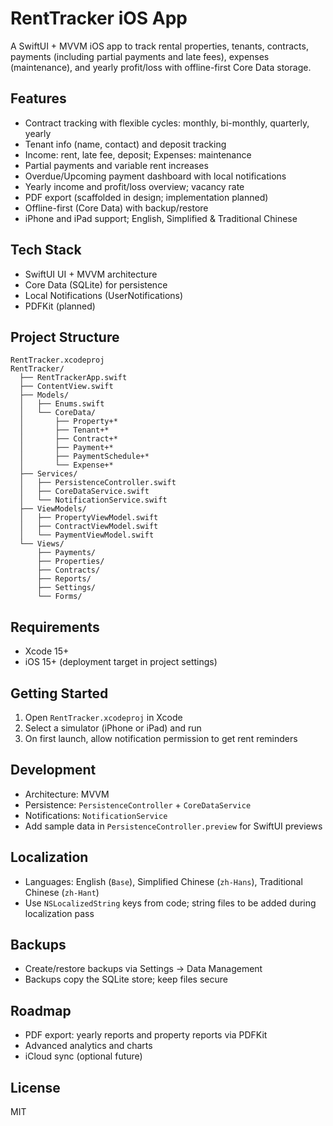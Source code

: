 # RentTracker iOS App

A SwiftUI + MVVM iOS app to track rental properties, tenants, contracts, payments (including partial payments and late fees), expenses (maintenance), and yearly profit/loss with offline-first Core Data storage.

## Features
- Contract tracking with flexible cycles: monthly, bi-monthly, quarterly, yearly
- Tenant info (name, contact) and deposit tracking
- Income: rent, late fee, deposit; Expenses: maintenance
- Partial payments and variable rent increases
- Overdue/Upcoming payment dashboard with local notifications
- Yearly income and profit/loss overview; vacancy rate
- PDF export (scaffolded in design; implementation planned)
- Offline-first (Core Data) with backup/restore
- iPhone and iPad support; English, Simplified & Traditional Chinese

## Tech Stack
- SwiftUI UI + MVVM architecture
- Core Data (SQLite) for persistence
- Local Notifications (UserNotifications)
- PDFKit (planned)

## Project Structure
```
RentTracker.xcodeproj
RentTracker/
  ├── RentTrackerApp.swift
  ├── ContentView.swift
  ├── Models/
  │   ├── Enums.swift
  │   └── CoreData/
  │       ├── Property+*
  │       ├── Tenant+*
  │       ├── Contract+*
  │       ├── Payment+*
  │       ├── PaymentSchedule+*
  │       └── Expense+*
  ├── Services/
  │   ├── PersistenceController.swift
  │   ├── CoreDataService.swift
  │   └── NotificationService.swift
  ├── ViewModels/
  │   ├── PropertyViewModel.swift
  │   ├── ContractViewModel.swift
  │   └── PaymentViewModel.swift
  └── Views/
      ├── Payments/
      ├── Properties/
      ├── Contracts/
      ├── Reports/
      ├── Settings/
      └── Forms/
```

## Requirements
- Xcode 15+
- iOS 15+ (deployment target in project settings)

## Getting Started
1. Open `RentTracker.xcodeproj` in Xcode
2. Select a simulator (iPhone or iPad) and run
3. On first launch, allow notification permission to get rent reminders

## Development
- Architecture: MVVM
- Persistence: `PersistenceController` + `CoreDataService`
- Notifications: `NotificationService`
- Add sample data in `PersistenceController.preview` for SwiftUI previews

## Localization
- Languages: English (`Base`), Simplified Chinese (`zh-Hans`), Traditional Chinese (`zh-Hant`)
- Use `NSLocalizedString` keys from code; string files to be added during localization pass

## Backups
- Create/restore backups via Settings → Data Management
- Backups copy the SQLite store; keep files secure

## Roadmap
- PDF export: yearly reports and property reports via PDFKit
- Advanced analytics and charts
- iCloud sync (optional future)

## License
MIT
